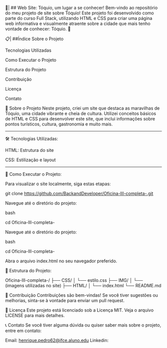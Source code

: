 🌆| ## Web Site: Tóquio, um lugar a se conhecer!
Bem-vindo ao repositório do meu projeto de site sobre Tóquio! Este projeto foi desenvolvido como parte do curso Full Stack, utilizando HTML e CSS para criar uma página web informativa e visualmente atraente sobre a cidade que mais tenho vontade de conhecer: Tóquio. 🗼

📋| ##Índice
Sobre o Projeto

Tecnologias Utilizadas

Como Executar o Projeto

Estrutura do Projeto

Contribuição

Licença

Contato

🌟 Sobre o Projeto
Neste projeto, criei um site que destaca as maravilhas de Tóquio, uma cidade vibrante e cheia de cultura. Utilizei conceitos básicos de HTML e CSS para desenvolver este site, que inclui informações sobre pontos turísticos, cultura, gastronomia e muito mais.
____________________________________________________________________________________________________________________________________

🛠️ Tecnologias Utilizadas:

HTML: Estrutura do site

CSS: Estilização e layout

____________________________________________________________________________________________________________________________________

🚀 Como Executar o Projeto:

Para visualizar o site localmente, siga estas etapas:

git clone https://github.com/BackandDeveloper/Oficina-III-completa-.git

Navegue até o diretório do projeto:

bash

cd Oficina-III-completa-

Navegue até o diretório do projeto:

bash

cd Oficina-III-completa-

Abra o arquivo index.html no seu navegador preferido.

📂 Estrutura do Projeto:

Oficina-III-completa-/
├── CSS/
│   └── estilo.css
├── IMG/
│   └── (imagens utilizadas no site)
├── HTML/
│   └── index.html
└── README.md


🤝 Contribuição
Contribuições são bem-vindas! Se você tiver sugestões ou melhorias, sinta-se à vontade para enviar um pull request.

📄 Licença
Este projeto está licenciado sob a Licença MIT. Veja o arquivo LICENSE para mais detalhes.

📞 Contato
Se você tiver alguma dúvida ou quiser saber mais sobre o projeto, entre em contato:

Email: henrique.pedro62@ifce.aluno.edu
Linkedin: 
